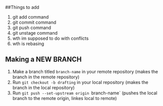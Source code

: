 ##Things to add
1. git add command
2. git commit command
3. git push command
4. git unstage command
5. wth im supposed to do with conflicts
6. wth is rebasing


## Making a **NEW BRANCH**
1. Make a branch titled `branch-name` in your remote repository (makes the branch in the remote repository)
2. Run `git checkout -b drafting` in your local repository (makes the branch in the local repository)
3. Run `git push --set-upstream origin `branch-name` (pushes the local branch to the remote origin, linkes local to remote)